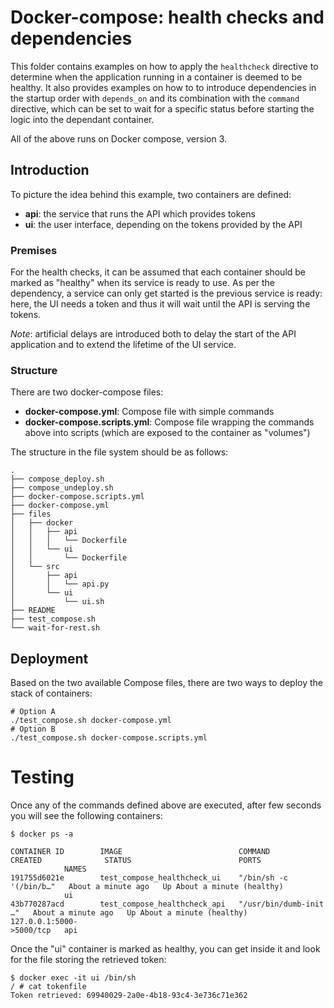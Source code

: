 # Docker-compose: health checks and dependencies

This folder contains examples on how to apply the `healthcheck` directive to determine when the application running in a container is deemed to be healthy. It also provides examples on how to to introduce dependencies in the startup order with `depends_on` and its combination with the `command` directive, which can be set to wait for a specific status before starting the logic into the dependant container.

All of the above runs on Docker compose, version 3.

## Introduction

To picture the idea behind this example, two containers are defined:

* **api**: the service that runs the API which provides tokens
* **ui**: the user interface, depending on the tokens provided by the API

### Premises

For the health checks, it can be assumed that each container should be marked as "healthy" when its service is ready to use.
As per the dependency, a service can only get started is the previous service is ready: here, the UI needs a token and thus it will wait until the API is serving the tokens.

*Note*: artificial delays are introduced both to delay the start of the API application and to extend the lifetime of the UI service.

### Structure

There are two docker-compose files:

* **docker-compose.yml**: Compose file with simple commands
* **docker-compose.scripts.yml**: Compose file wrapping the commands above into scripts (which are exposed to the container as "volumes")

The structure in the file system should be as follows:

```
.
├── compose_deploy.sh
├── compose_undeploy.sh
├── docker-compose.scripts.yml
├── docker-compose.yml
├── files
│   ├── docker
│   │   ├── api
│   │   │   └── Dockerfile
│   │   └── ui
│   │       └── Dockerfile
│   └── src
│       ├── api
│       │   └── api.py
│       └── ui
│           └── ui.sh
├── README
├── test_compose.sh
└── wait-for-rest.sh
```

## Deployment

Based on the two available Compose files, there are two ways to deploy the stack of containers:

```
# Option A
./test_compose.sh docker-compose.yml
# Option B
./test_compose.sh docker-compose.scripts.yml
```

# Testing

Once any of the commands defined above are executed, after few seconds you will see the following containers:

```
$ docker ps -a

CONTAINER ID        IMAGE                          COMMAND                  CREATED              STATUS                        PORTS
            NAMES
191755d6021e        test_compose_healthcheck_ui    "/bin/sh -c '(/bin/b…"   About a minute ago   Up About a minute (healthy)
            ui
43b770287acd        test_compose_healthcheck_api   "/usr/bin/dumb-init …"   About a minute ago   Up About a minute (healthy)   127.0.0.1:5000-
>5000/tcp   api
```

Once the "ui" container is marked as healthy, you can get inside it and look for the file storing the retrieved token:

```
$ docker exec -it ui /bin/sh
/ # cat tokenfile
Token retrieved: 69940029-2a0e-4b18-93c4-3e736c71e362
```
